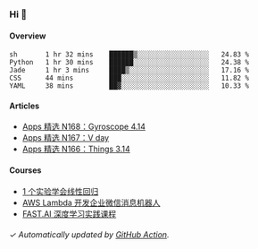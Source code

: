 ### Hi 👋

#### Overview

<!--START_SECTION:waka-->
```text
sh       1 hr 32 mins    ██████▒░░░░░░░░░░░░░░░░░░   24.83 % 
Python   1 hr 30 mins    ██████░░░░░░░░░░░░░░░░░░░   24.38 % 
Jade     1 hr 3 mins     ████▒░░░░░░░░░░░░░░░░░░░░   17.16 % 
CSS      44 mins         ███░░░░░░░░░░░░░░░░░░░░░░   11.82 % 
YAML     38 mins         ██▓░░░░░░░░░░░░░░░░░░░░░░   10.33 % 
```
<!--END_SECTION:waka-->

#### Articles

<!-- BLOG:START -->
- [Apps 精选 N168：Gyroscope 4.14](https://huhuhang.com/post/product-hunt/product-hunt-n168?ref=github)
- [Apps 精选 N167：V day](https://huhuhang.com/post/product-hunt/product-hunt-n167?ref=github)
- [Apps 精选 N166：Things 3.14](https://huhuhang.com/post/product-hunt/product-hunt-n166?ref=github)<!-- BLOG:END -->

#### Courses

<!-- SYL:START -->
- [1 个实验学会线性回归](https://lanqiao.cn/courses/4855)
- [AWS Lambda 开发企业微信消息机器人](https://lanqiao.cn/courses/2868)
- [FAST.AI 深度学习实践课程](https://lanqiao.cn/courses/1445)
<!-- SYL:END -->

###### ✓ Automatically updated by [GitHub Action](https://github.com/huhuhang/huhuhang/actions).
